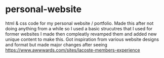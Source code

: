 # personal-website
html &amp; css code for my personal website / portfolio. Made this after not doing anything from a while so I used a basic strucutres that I used for former websites I made then compleatly revamped them and added new unique content to make this.
Got inspiration from various website designs and format but made major changes after seeing https://www.awwwards.com/sites/lacoste-members-experience
